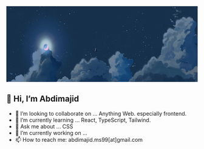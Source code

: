 <img src="banner.png" alt="banner image" width="1200" height="200"/>

## 👋 Hi, I’m Abdimajid
 

- 👯 I’m looking to collaborate on ... Anything Web. especially frontend.
- 🌱 I’m currently learning ... React, TypeScript, Tailwind.
- 💬 Ask me about ... CSS
- 🔭 I’m currently working on ...
- 📫 How to reach me: abdimajid.ms99[at]gmail.com
